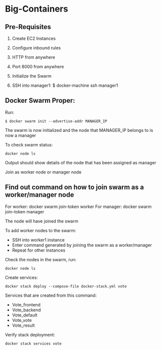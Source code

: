 # Big-Containers

## Pre-Requisites
1. Create EC2 Instances

2. Configure inbound rules

3. HTTP from anywhere

4. Port 8000 from anywhere

5. Initialize the Swarm

6. SSH into manager1: $ docker-machine ssh manager1

## Docker Swarm Proper:

Run:

```
$ docker swarm init --advertise-addr MANAGER_IP
```


The swarm is now initialized and the node that MANAGER_IP belongs to is now a manager

To check swarm status:

```
docker node ls
```

Output should show details of the node that has been assigned as manager

Join as worker node or manager node

## Find out command on how to join swarm as a worker/manager node

For worker: docker swarm join-token worker
For manager: docker swarm join-token manager

The node will have joined the swarm

To add worker nodes to the swarm:

- SSH into worker1 instance
- Enter command generated by joining the swarm as a worker/manager
- Repeat for other instances

Check the nodes in the swarm, run:

``` 
docker node ls
```

Create services:

```
docker stack deploy --compose-file docker-stack.yml vote
```

Services that are created from this command:

- Vote_frontend
- Vote_backend
- Vote_default
- Vote_vote
- Vote_result

Verify stack deployment:

```
docker stack services vote
```